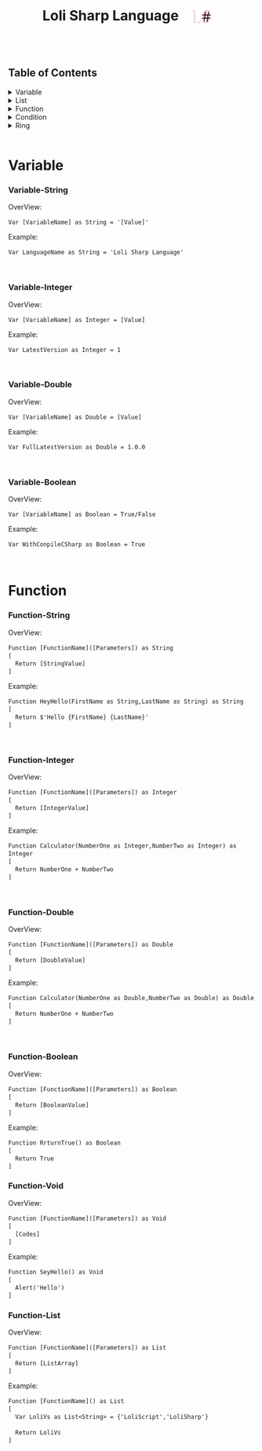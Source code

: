 <h1 align="center">Loli Sharp Language     <img align="center" img width="40" height="40"  hspace="20"  src="/Pictures/LoliSharp.png"></h1>

<br>
<br>

## Table of Contents

<details>
<summary>Variable</summary>

- [String](#variable-string)
- [Integer](#variable-integer)
- [Double](#variable-double)
- [Boolean](#variable-boolean)

</details>

<details>
<summary>List</summary>

- [String](#)
- [Integer](#)
- [Double](#)
- [Boolean](#)

</details>

<details>
<summary>Function</summary>

- [String](#)
- [Integer](#)
- [Double](#)
- [Boolean](#)
- [Void](#)
- [List](#)

</details>

<details>
<summary>Condition</summary>

- [If](#)
- [Else](#)
- 
</details>

<details>
<summary>Ring</summary>

- [While](#)
- [For](#)
- [Foreach](#)

</details>

<br>

# Variable

### Variable-String

OverView:
  ```
  Var [VariableName] as String = '[Value]'
  ```
Example:
  ```
  Var LanguageName as String = 'Loli Sharp Language'
  ```

<br>

### Variable-Integer

OverView:
  ```
  Var [VariableName] as Integer = [Value]
  ```
Example:
  ```
  Var LatestVersion as Integer = 1
  ```

<br>

### Variable-Double

OverView:
  ```
  Var [VariableName] as Double = [Value]
  ```
Example:
  ```
  Var FullLatestVersion as Double = 1.0.0
  ```

<br>

### Variable-Boolean

OverView:
  ```
  Var [VariableName] as Boolean = True/False
  ```
Example:
  ```
  Var WithConpileCSharp as Boolean = True
  ```

<br>

# Function

### Function-String

OverView:
  ```
  Function [FunctionName]([Parameters]) as String
  [
    Return [StringValue]
  ]

  ```
Example:
  ```
  Function HeyHello(FirstName as String,LastName as String) as String
  [
    Return $'Hello {FirstName} {LastName}'
  ]
  ```

<br>

### Function-Integer

OverView:
  ```
  Function [FunctionName]([Parameters]) as Integer
  [
    Return [IntegerValue]
  ]

  ```
Example:
  ```
  Function Calculator(NumberOne as Integer,NumberTwo as Integer) as Integer
  [
    Return NumberOne + NumberTwo
  ]
  ```

<br>

### Function-Double

OverView:
  ```
  Function [FunctionName]([Parameters]) as Double
  [
    Return [DoubleValue]
  ]

  ```
Example:
  ```
  Function Calculator(NumberOne as Double,NumberTwo as Double) as Double
  [
    Return NumberOne + NumberTwo
  ]
  ```

<br>

### Function-Boolean

OverView:
  ```
  Function [FunctionName]([Parameters]) as Boolean
  [
    Return [BooleanValue]
  ]

  ```
Example:
  ```
  Function RrturnTrue() as Boolean
  [
    Return True
  ]
  ```

### Function-Void

OverView:
  ```
  Function [FunctionName]([Parameters]) as Void
  [
    [Codes]
  ]

  ```
Example:
  ```
  Function SeyHello() as Void
  [
    Alert('Hello')
  ]
  ```
### Function-List

OverView:
  ```
  Function [FunctionName]([Parameters]) as List
  [
    Return [ListArray]
  ]

  ```
Example:
  ```
  Function [FunctionName]() as List
  [
    Var LoliVs as List<String> = {'LoliScript','LoliSharp'}

    Return LoliVs
  ]
  ```
